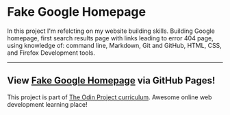 # Fake Google Homepage

In this project I'm refelcting on my website building skills.
Building Google homepage, first search results page with links leading
to error 404 page, using knowledge of: command line, Markdown, Git and 
GitHub, HTML, CSS, and Firefox Development tools.

---
View [Fake Google Homepage](https://mojotron.github.io/google-hompage/) via GitHub Pages!
---

This project is part of [The Odin Project curriculum](https://www.theodinproject.com/).
Awesome online web development learning place!
